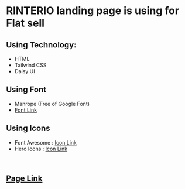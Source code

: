 # RINTERIO landing page is using for Flat sell

## Using Technology:

- HTML
- Tailwind CSS
- Daisy UI

## Using Font

- Manrope (Free of Google Font)
- [Font Link](https://fonts.google.com/specimen/Manrope)

## Using Icons

- Font Awesome : [Icon Link](https://fontawesome.com/icons)
- Hero Icons : [Icon Link](https://heroicons.com/)

<br/>

## [Page Link](https://shamsuttabriz.github.io/Rinterio/)
